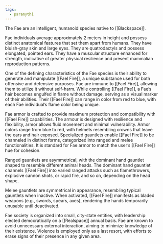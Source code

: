 ```yaml
---
tags:
  - paramythi
---
```

The Fae are an intelligent, humanoid species native to [[Blackspace]].

Fae individuals average approximately 2 meters in height and possess distinct anatomical features that set them apart from humans. They have bluish-gray skin and large eyes. They are quatrodactyls and possess elongated, pointed ears. They have a muscular structure enhanced for strength, indicative of greater physical resilience and present mammalian reproduction patterns.

One of the defining characteristics of the Fae species is their ability to generate and manipulate [[Fael Fire]], a unique substance used for both offensive and defensive purposes. Fae are immune to [[Fael Fire]], allowing them to utilize it without self-harm. While controlling [[Fael Fire]], a Fae’s hair becomes engulfed in flame without damage, serving as a visual marker of their abilities. Their [[Fael Fire]] can range in color from red to blue, with each Fae individual’s flame color being unique.

Fae armor is crafted to provide maximum protection and compatibility with [[Fael Fire]] capabilities. The armour is designed with resilience and flexibility, armor allows fluid movement and minimal vulnerability. Armor colors range from blue to red, with helmets resembling crowns that leave the ears and hair exposed. Specialized gauntlets enable [[Fael Fire]] to be channeled in distinct forms, categorized into ranged and melee functionalities. It is standard for Fae armor to match the user’s [[Fael Fire]] hue for cohesion. 

Ranged gauntlets are asymmetrical, with the dominant hand gauntlet shaped to resemble different animal heads. The dominant hand gauntlet channels [[Fael Fire]] into varied ranged attacks such as flamethrowers, explosive cannon shots, or rapid fire, and so on, depending on the head shape.

Melee gauntlets are symmetrical in appearance, resembling typical gauntlets when inactive. When activated, [[Fael Fire]] manifests as bladed weapons (e.g., swords, spears, axes), rendering the hands temporarily unusable until deactivated.

Fae society is organized into small, city-state entities, with leadership elected democratically on a [[Realspace]] annual basis. Fae are known to avoid unnecessary external interaction, aiming to minimize knowledge of their existence. Violence is employed only as a last resort, with efforts to erase signs of their presence in any given area.
